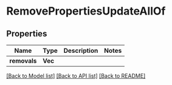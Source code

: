 # RemovePropertiesUpdateAllOf

## Properties
Name | Type | Description | Notes
------------ | ------------- | ------------- | -------------
**removals** | **Vec<String>** |  | 

[[Back to Model list]](../README.md#documentation-for-models) [[Back to API list]](../README.md#documentation-for-api-endpoints) [[Back to README]](../README.md)



